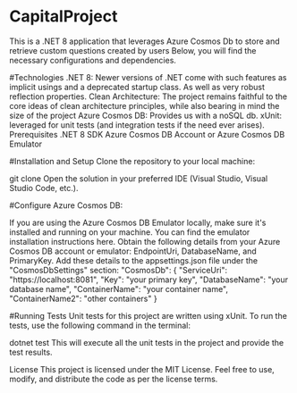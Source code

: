 # CapitalProject
This is a .NET 8 application that leverages Azure Cosmos Db to store and retrieve custom questions created by users
Below, you will find the necessary configurations and dependencies.

#Technologies
.NET 8: Newer versions of .NET come with such features as implicit usings and a deprecated startup class. As well as very robust reflection properties.
Clean Architecture: The project remains faithful to the core ideas of clean architecture principles, while also bearing in mind the size of the project
Azure Cosmos DB: Provides us with a noSQL db.
xUnit: leveraged for unit tests (and integration tests if the need ever arises).
Prerequisites
.NET 8 SDK
Azure Cosmos DB Account or Azure Cosmos DB Emulator

#Installation and Setup
Clone the repository to your local machine:

git clone <repository-url>
Open the solution in your preferred IDE (Visual Studio, Visual Studio Code, etc.).

#Configure Azure Cosmos DB:

If you are using the Azure Cosmos DB Emulator locally, make sure it's installed and running on your machine. You can find the emulator installation instructions here.
Obtain the following details from your Azure Cosmos DB account or emulator: EndpointUri, DatabaseName, and PrimaryKey.
Add these details to the appsettings.json file under the "CosmosDbSettings" section:
 "CosmosDb": {
   "ServiceUri": "https://localhost:8081",
   "Key": "your primary key",
   "DatabaseName": "your database name",
   "ContainerName": "your container name",
   "ContainerName2": "other containers"
 }

#Running Tests
Unit tests for this project are written using xUnit. To run the tests, use the following command in the terminal:

dotnet test
This will execute all the unit tests in the project and provide the test results.

License
This project is licensed under the MIT License. Feel free to use, modify, and distribute the code as per the license terms.
